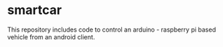 smartcar
========

This repository includes code to control an arduino - raspberry pi based vehicle from an android client.
